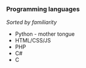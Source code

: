### Programming languages
*Sorted by familiarity*
- Python - mother tongue
- HTML/CSS/JS
- PHP
- C#
- C
